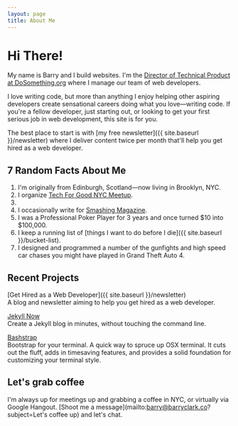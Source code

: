 ```yaml
---
layout: page
title: About Me
---
```


# Hi There!

My name is Barry and I build websites. I'm the [Director of Technical Product at DoSomething.org](https://www.linkedin.com/in/bazclark) where I manage our team of web developers.

I love writing code, but more than anything I enjoy helping other aspiring developers create sensational careers doing what you love—writing code. If you're a fellow developer, just starting out, or looking to get your first serious job in web development, this site is for you.

The best place to start is with [my free newsletter]({{ site.baseurl }}/newsletter) where I deliver content twice per month that'll help you get hired as a web developer.

## 7 Random Facts About Me

1. I'm originally from Edinburgh, Scotland—now living in Brooklyn, NYC.
2. I organize [Tech For Good NYC Meetup](http://www.meetup.com/Tech-For-Good-NYC/).
3. 
4. I occasionally write for [Smashing Magazine](http://www.smashingmagazine.com).
5. I was a Professional Poker Player for 3 years and once turned $10 into $100,000.
6. I keep a running list of [things I want to do before I die]({{ site.baseurl }}/bucket-list).
7. I designed and programmed a number of the gunfights and high speed car chases you might have played in Grand Theft Auto 4.

## Recent Projects

[Get Hired as a Web Developer]({{ site.baseurl }}/newsletter)  
A blog and newsletter aiming to help you get hired as a web developer.

[Jekyll Now](http://github.com/barryclark/jekyll-now)  
Create a Jekyll blog in minutes, without touching the command line.

[Bashstrap](http://github.com/barryclark/bashstrap)  
Bootstrap for your terminal. A quick way to spruce up OSX terminal. It cuts out the fluff, adds in timesaving features, and provides a solid foundation for customizing your terminal style. 

## Let's grab coffee

I'm always up for meetings up and grabbing a coffee in NYC, or virtually via Google Hangout. [Shoot me a message](mailto:barry@barryclark.co?subject=Let's coffee up) and let's chat.